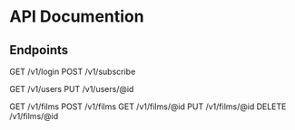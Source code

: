 # API Documention

## Endpoints

GET /v1/login 
POST /v1/subscribe 

GET /v1/users 
PUT /v1/users/@id 

GET /v1/films 
POST /v1/films 
GET /v1/films/@id 
PUT /v1/films/@id 
DELETE /v1/films/@id 
